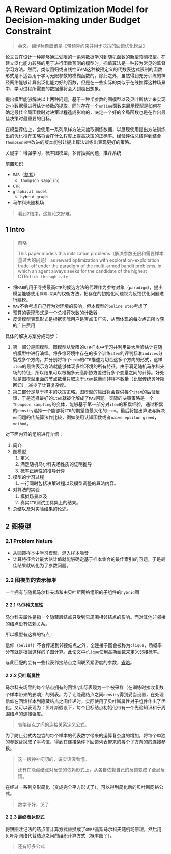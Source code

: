 # A Reward Optimization Model for Decision-making under Budget Constraint

> 英文，翻译标题应该是【带预算约束并用于决策的回馈优化模型】

论文旨在设计一种能够通过受限的一系列数据学习到随机函数的新型预测模型。在建立泛化能力较强的用于进行函数预测的模型时，插值算法是一种较为常见的监督学习方法。然而，类似回归或者线性SVM这种被预定义的代数表达式限制的函数形式是不适合用于学习无限参数的模糊函数的。除此之外，虽然得到充分训练的神经网络能够计算出泛化能力好的函数，但是在一些实际的类似于在线推荐这种场景中，学习过程所需要的数据量将会大到超出想象。

提出模型能够解决以上两种问题，基于一种半参数的图模型以及贝叶斯估计来实现对小数据量进行估计参数的提取。同时存在一个`online`函数来展示模型是如何在确定最佳全局函数时对决策过程造成影响的，决定一个好的全局函数也是在作出最佳决策时最重要的目标。

在模型评估上，会使用一系列采样方法来抽取训练数据，以展现使用提出方法训练出的优化推荐策略将会在什么程度上提高决策的正确率。经验评估总结得到结合`Thompson采样`改进的版本能够让提出算法训练出表现更好的策略。

关键字：增强学习，概率图模型，多臂抽奖问题，推荐系统

前置知识

- `MAB`（[参考](https://zhuanlan.zhihu.com/p/21388070)）
  - `Thompson sampling`
- `CTR`
- `graphical model`
  - `hybrid graph`
- 马尔科夫随机场

> 看到2结束，这篇论文好难。

## 1 Intro

> 前略
>
> This paper models this initilization problems（解决参数无限和需要样本量过大的问题） as reward optimization with exploration-exploitation trade-off under the paradigm of the multi-armed bandit problems, in which an agent always seeks for the candidate of the highest CTR`click through rate`

- 将`MAB`的用于寻找最高`CTR`的候选方法的代理作为参考对象（`paradigm`），提出模型能够使用`探索-采集`的权衡方法，把存在的初始化问题视为反馈优化问题进行建模。
- `MAB`不会考虑自己行为对环境的影响，但本模型的`online step`考虑了
- 预算的表现形式是一个总推荐次数的计数器
- 反馈模型表现形式是根据实际用户是否点击广告，从而体现的每次点击所收获的广告费用

具体的解决方案分成两步：

1. 第一部分是图模型。图模型从受限的`CTR`样本中学习并利用最大后验估计在随机模型中进行演绎。将多维环境中存在的多个训练`item`的评判标准`indices`分裂成多个方向，并分别将每个`item`的`CTR`描述为切合这多个方向的形式，这样`item`的最终表示方法就能够体现多维环境的所有特征。由于满足随机马尔科夫场的特征，所以结果可以根据多元高斯协方差进行多个变量之间的计算。好处就是图模型里面的节点数量只取决于`item`数量而非样本数量（比起传统贝叶斯回归），减少了计算复杂度。
2. 第二部分是基于样本的决策策略。图模型的输出将会提供每个`item`的后验反馈，于是选择最好的`item`就被化解成了`MAB`问题。实际的决策策略是一个`Thompson sampling`的变体，能够基于第一部分对`item`的积累经验，通过积累的`density`选择一个能够将`CTR`的期望值最大化的`item`。最后将提出算法与解决`ee`问题的传统算法作比较，例如使用认知函数或者`naive epsilon greedy method`。

对下面内容的组织进行介绍：

1. 简介
2. 图模型
   1. 定义
   2. 满足随机马尔科夫场性质的证明推导
   3. 概率正确性的推导计算
3. 模型的学习过程
   1. 一行同时包括决策过程以及模型调整的算法内容。
4. 对算法的实验
   1. 模拟场景以及
   2. 真实`CTR`测试工具集上的结果。
5. 总结以及对实验结果的论述。

## 2 图模型

### 2.1 Problem Nature

- 从回馈样本中学习模型，混入样本噪音
- 计算特征合计最大估计值就能够确定基于样本集合的最佳索引$i$的问题。于是最佳结果就转化为了参数问题。

### 2.2 图模型的表示标准

一个拥有与随机马尔科夫场和由贝叶斯网络组织的子组件的`hybrid`图

#### 2.2.1 马尔科夫属性

马尔科夫属性是指一个隐藏层结点只受到它周围相邻结点的影响。而对其他非邻接的结点没有依赖关系。

所以模型有这样的特点：

信仰（`belief`）不会传递到邻接结点之外，全连接子图会被称为`clique`，场概率分布就是根据这样的子图计算。此论文中`clique`使用高斯函数来定义邻接概率。

与此匹配的会有一些代表邻接结点之间联系紧密度的参数，<u>省略</u>。

#### 2.2.2 贝叶斯属性

马尔科夫场里的每个结点拥有的回馈$r_i$实际表现为一个被采样（在训练时接收复数个样本带来的影响）的列表。为了让隐藏结点之间`density`得到妥当设置，在处理信仰在回馈样本到隐藏结点之间传递时，实际使用了贝叶斯属性对子组件作出了优化。又可以表现为：贝叶斯假设下，每个目标结点初始化带有一个先验知识和于周围结点的连接强度。

> 省略结点之间的连接关系定义公式。

为了防止公式内包含的每个样本的代表数字带来的运算复杂度的增加，将每个单独的参数替换成了平均值，得到在连接条件下回馈列表带来的每个子方向的的连接参数。

> 这一段神神叨叨的，说实话没看懂。
>
> 还有在隐藏结点对反馈的依赖形式上，从各自依赖自己的反馈变成了全局反馈。

在经过一系列变形简化（变成完全平方形式了），可以得到简化后的贝叶斯网络公式。

> 数学不好，哭了

#### 2.2.3 最终表达形式

将饼图注记法的结点值计算方式替换成了`GMRF`高斯马尔科夫随机场原理，然后用贝叶斯网络代替结点之间的组织计算方式（概率图？）。

> 还有好多公式